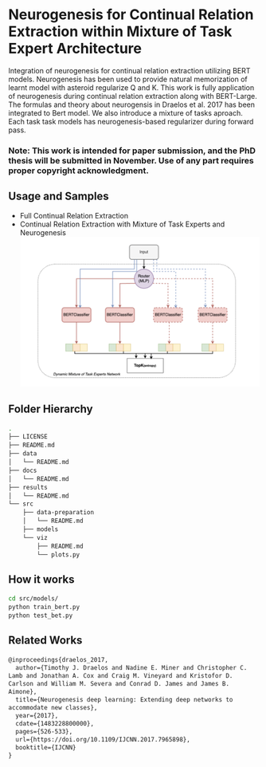 # Neurogenesis for Continual Relation Extraction within Mixture of Task Expert Architecture
Integration of neurogenesis for continual relation extraction utilizing BERT models.
Neurogenesis has been used to provide natural memorization of learnt model with asteroid regularize Q and K.
This work is fully application of neurogenesis during continual relation extraction along with BERT-Large.
The formulas and theory about neurogensis in Draelos et al. 2017 has been integrated to Bert model.
We also introduce a mixture of tasks aproach. Each task task models has neurogenesis-based regularizer during forward pass.
### Note: This work is intended for paper submission, and the PhD thesis will be submitted in November. Use of any part requires proper copyright acknowledgment.
## Usage and Samples
 * Full Continual Relation Extraction
 * Continual Relation Extraction with Mixture of Task Experts and Neurogenesis
![Neurogenesis](https://github.com/sefeoglu/neurogenesis-cre/blob/master/docs/mix_of_tasks.png)

## Folder Hierarchy
````bash 
.
├── LICENSE
├── README.md
├── data
│   └── README.md
├── docs
│   └── README.md
├── results
│   └── README.md
└── src
    ├── data-preparation
    │   └── README.md
    ├── models
    └── viz
        ├── README.md
        └── plots.py

````

## How it works
```bash
cd src/models/
python train_bert.py
python test_bet.py
```

## Related Works
````
@inproceedings{draelos_2017,
  author={Timothy J. Draelos and Nadine E. Miner and Christopher C. Lamb and Jonathan A. Cox and Craig M. Vineyard and Kristofor D. Carlson and William M. Severa and Conrad D. James and James B. Aimone},
  title={Neurogenesis deep learning: Extending deep networks to accommodate new classes},
  year={2017},
  cdate={1483228800000},
  pages={526-533},
  url={https://doi.org/10.1109/IJCNN.2017.7965898},
  booktitle={IJCNN}
}
````
